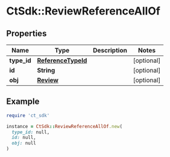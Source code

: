 # CtSdk::ReviewReferenceAllOf

## Properties

| Name | Type | Description | Notes |
| ---- | ---- | ----------- | ----- |
| **type_id** | [**ReferenceTypeId**](ReferenceTypeId.md) |  | [optional] |
| **id** | **String** |  | [optional] |
| **obj** | [**Review**](Review.md) |  | [optional] |

## Example

```ruby
require 'ct_sdk'

instance = CtSdk::ReviewReferenceAllOf.new(
  type_id: null,
  id: null,
  obj: null
)
```

